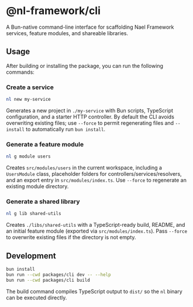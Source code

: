 # @nl-framework/cli

A Bun-native command-line interface for scaffolding Nael Framework services, feature modules, and shareable libraries.

## Usage

After building or installing the package, you can run the following commands:

### Create a service

```bash
nl new my-service
```

Generates a new project in `./my-service` with Bun scripts, TypeScript configuration, and a starter HTTP controller. By default the CLI avoids overwriting existing files; use `--force` to permit regenerating files and `--install` to automatically run `bun install`.

### Generate a feature module

```bash
nl g module users
```

Creates `src/modules/users` in the current workspace, including a `UsersModule` class, placeholder folders for controllers/services/resolvers, and an export entry in `src/modules/index.ts`. Use `--force` to regenerate an existing module directory.

### Generate a shared library

```bash
nl g lib shared-utils
```

Creates `./libs/shared-utils` with a TypeScript-ready build, README, and an initial feature module (exported via `src/modules/index.ts`). Pass `--force` to overwrite existing files if the directory is not empty.

## Development

```bash
bun install
bun run --cwd packages/cli dev -- --help
bun run --cwd packages/cli build
```

The build command compiles TypeScript output to `dist/` so the `nl` binary can be executed directly.
